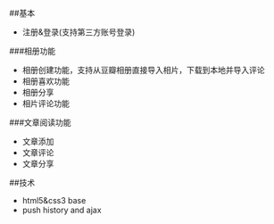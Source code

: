 ##基本
+ 注册&登录(支持第三方账号登录)

###相册功能
+ 相册创建功能，支持从豆瓣相册直接导入相片，下载到本地并导入评论
+ 相册喜欢功能
+ 相册分享
+ 相片评论功能

###文章阅读功能
+ 文章添加
+ 文章评论
+ 文章分享


##技术
+ html5&css3 base
+ push history and ajax
